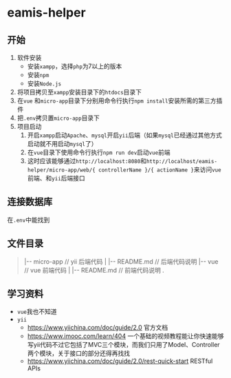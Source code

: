 # eamis-helper

## 开始

1. 软件安装
   - 安装`xampp`，选择`php`为7以上的版本
   - 安装`npm`
   - 安装`Node.js`
2. 将项目拷贝至`xampp`安装目录下的`htdocs`目录下
3. 在`vue` 和`micro-app`目录下分别用命令行执行`npm install`安装所需的第三方插件
4. 把`.env`拷贝置`micro-app`目录下
5. 项目启动
   1. 开启`xampp`启动`Apache`、`mysql`开启`yii`后端（如果`mysql`已经通过其他方式启动就不用启动`mysql`了）
   2. 在`vue`目录下使用命令行执行`npm run dev`启动`vue`前端
   3. 这时应该能够通过```http://localhost:8080```和`http://localhost/eamis-helper/micro-app/web/{ controllerName }/{ actionName }`来访问`vue`前端、和`yii`后端接口



## 连接数据库

在`.env`中能找到



## 文件目录

> |-- micro-app                                      // yii 后端代码
> |   |-- README.md                            // 后端代码说明
> |-- vue                                        	     // vue 前端代码
> |   |-- README.md                            // 前端代码说明
> .



## 学习资料

- `vue`我也不知道
- `yii`
  - https://www.yiichina.com/doc/guide/2.0 官方文档
  - https://www.imooc.com/learn/404  一个基础的视频教程能让你快速能够写yii代码不过它包括了MVC三个模块，而我们只用了Model、Controller两个模块，关于接口的部分还得再找找
  - https://www.yiichina.com/doc/guide/2.0/rest-quick-start RESTful APIs



